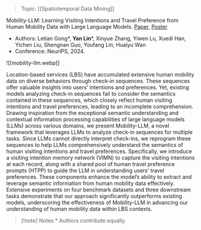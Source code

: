 > Topic: [[Spatiotemporal Data Mining]]

Mobility-LLM: Learning Visiting Intentions and Travel Preference from Human Mobility Data with Large Language Models. [Paper](https://openreview.net/forum?id=0feJEykDRx), [Poster](https://neurips.cc/virtual/2024/poster/96914)
- Authors: Letian Gong\*, **Yan Lin**\*, Xinyue Zhang, Yiwen Lu, Xuedi Han, Yichen Liu, Shengnan Guo, Youfang Lin, Huaiyu Wan
- Conference: NeurIPS, 2024.

![[mobility-llm.webp]]

Location-based services (LBS) have accumulated extensive human mobility data on diverse behaviors through check-in sequences. These sequences offer valuable insights into users’ intentions and preferences. Yet, existing models analyzing check-in sequences fail to consider the semantics contained in these sequences, which closely reflect human visiting intentions and travel preferences, leading to an incomplete comprehension. Drawing inspiration from the exceptional semantic understanding and contextual information processing capabilities of large language models (LLMs) across various domains, we present Mobility-LLM, a novel framework that leverages LLMs to analyze check-in sequences for multiple tasks. Since LLMs cannot directly interpret check-ins, we reprogram these sequences to help LLMs comprehensively understand the semantics of human visiting intentions and travel preferences. Specifically, we introduce a visiting intention memory network (VIMN) to capture the visiting intentions at each record, along with a shared pool of human travel preference prompts (HTPP) to guide the LLM in understanding users’ travel preferences. These components enhance the model’s ability to extract and leverage semantic information from human mobility data effectively. Extensive experiments on four benchmark datasets and three downstream tasks demonstrate that our approach significantly outperforms existing models, underscoring the effectiveness of Mobility-LLM in advancing our understanding of human mobility data within LBS contexts.

> [!note] Notes
> \* Authors contribute equally.